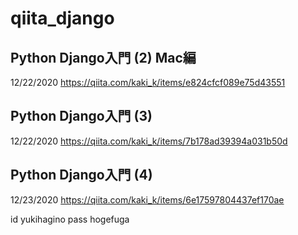 # qiita_django

## Python Django入門 (2) Mac編
12/22/2020
https://qiita.com/kaki_k/items/e824cfcf089e75d43551

## Python Django入門 (3)
12/22/2020
https://qiita.com/kaki_k/items/7b178ad39394a031b50d

## Python Django入門 (4)
12/23/2020
https://qiita.com/kaki_k/items/6e17597804437ef170ae

id
yukihagino
pass
hogefuga